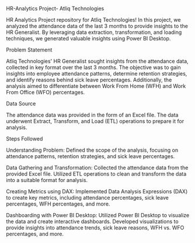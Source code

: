 HR-Analytics Project- Atliq Technologies

HR Analytics Project repository for Atliq Technologies! In this project, we analyzed the attendance data of the last 3 months to provide insights to the HR Generalist. By leveraging data extraction, transformation, and loading techniques, we generated valuable insights using Power BI Desktop.

Problem Statement

Atliq Technologies' HR Generalist sought insights from the attendance data, collected in key format over the last 3 months. The objective was to gain insights into employee attendance patterns, determine retention strategies, and identify reasons behind sick leave percentages. Additionally, the analysis aimed to differentiate between Work From Home (WFH) and Work From Office (WFO) percentages.

Data Source

The attendance data was provided in the form of an Excel file. The data underwent Extract, Transform, and Load (ETL) operations to prepare it for analysis.

Steps Followed

Understanding Problem:
Defined the scope of the analysis, focusing on attendance patterns, retention strategies, and sick leave percentages.

Data Gathering and Transformation:
Collected the attendance data from the provided Excel file.
Utilized ETL operations to clean and transform the data into a suitable format for analysis.

Creating Metrics using DAX:
Implemented Data Analysis Expressions (DAX) to create key metrics, including attendance percentages, sick leave percentages, WFH percentages, and more.

Dashboarding with Power BI Desktop:
Utilized Power BI Desktop to visualize the data and create interactive dashboards.
Developed visualizations to provide insights into attendance trends, sick leave reasons, WFH vs. WFO percentages, and more.
